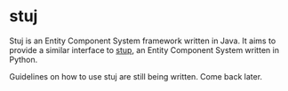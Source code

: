 # stuj

Stuj is an Entity Component System framework written in Java. It aims to provide a similar interface to [stup](https://github.com/jaynewey/stup-ecs), an Entity Component System written in Python.

Guidelines on how to use stuj are still being written. Come back later.